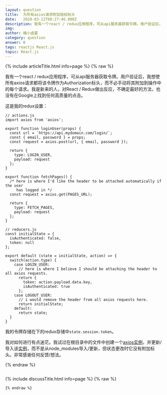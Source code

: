 ```yaml
---
layout: question
title:  为所有axios请求附加授权标头
date:   2020-03-12T08:27:46.000Z
description: 我有一个react / redux应用程序，可从api服务器获取令牌。用户验证后，我想使所有axios请求都将该令牌作为Authorization标头，而...
img: 
author: 梅小卤蛋
category: question
answer: 0
tags: reactjs React.js
topic: React.js
---
```

<div class="article-root">
  <div class="article">
    {% include articleTitle.html info=page %}
    {% raw %}
    <div class="article-content"><p><font style="vertical-align: inherit;"><font style="vertical-align: inherit;">我有一个react / redux应用程序，可从api服务器获取令牌。</font><font style="vertical-align: inherit;">用户验证后，我想使所有axios请求都将该令牌作为Authorization标头，而不必手动将其附加到操作中的每个请求。</font><font style="vertical-align: inherit;">我是新来的人，对React / Redux做出反应，不确定最好的方法，也没有在Google上找到任何高质量的点击。</font></font></p>

<p><font style="vertical-align: inherit;"><font style="vertical-align: inherit;">这是我的redux设置：</font></font></p>

<pre><code>// actions.js<font></font>
import axios from 'axios';<font></font>
<font></font>
export function loginUser(props) {<font></font>
  const url = `https://api.mydomain.com/login/`;<font></font>
  const { email, password } = props;<font></font>
  const request = axios.post(url, { email, password });<font></font>
<font></font>
  return {<font></font>
    type: LOGIN_USER,<font></font>
    payload: request<font></font>
  };<font></font>
}<font></font>
<font></font>
export function fetchPages() {<font></font>
  /* here is where I'd like the header to be attached automatically if the user<font></font>
     has logged in */ <font></font>
  const request = axios.get(PAGES_URL);<font></font>
<font></font>
  return {<font></font>
    type: FETCH_PAGES,<font></font>
    payload: request<font></font>
  };<font></font>
}<font></font>
<font></font>
// reducers.js<font></font>
const initialState = {<font></font>
  isAuthenticated: false,<font></font>
  token: null<font></font>
};<font></font>
<font></font>
export default (state = initialState, action) =&gt; {<font></font>
  switch(action.type) {<font></font>
    case LOGIN_USER:<font></font>
      // here is where I believe I should be attaching the header to all axios requests.<font></font>
      return {<font></font>
        token: action.payload.data.key,<font></font>
        isAuthenticated: true<font></font>
      };<font></font>
    case LOGOUT_USER:<font></font>
      // i would remove the header from all axios requests here.<font></font>
      return initialState;<font></font>
    default:<font></font>
      return state;<font></font>
  }<font></font>
}<font></font>
</code></pre>

<p><font style="vertical-align: inherit;"><font style="vertical-align: inherit;">我的令牌存储在下的redux存储中</font></font><code>state.session.token</code><font style="vertical-align: inherit;"><font style="vertical-align: inherit;">。</font></font></p>

<p><font style="vertical-align: inherit;"><font style="vertical-align: inherit;">我对如何进行有点迷茫。</font><font style="vertical-align: inherit;">我试过</font><font style="vertical-align: inherit;">在根目录中的文件中</font><font style="vertical-align: inherit;">创建一个</font></font><a href="https://github.com/mzabriskie/axios#creating-an-instance" rel="noreferrer"><font style="vertical-align: inherit;"><font style="vertical-align: inherit;">axios实例</font></font></a><font style="vertical-align: inherit;"><font style="vertical-align: inherit;">，并更新/导入该</font><a href="https://github.com/mzabriskie/axios#creating-an-instance" rel="noreferrer"><font style="vertical-align: inherit;">实例</font></a><font style="vertical-align: inherit;">，而不是从node_modules导入/更新，但状态更改时它没有附加标头。</font><font style="vertical-align: inherit;">非常感谢任何反馈/想法。</font></font></p></div>
    {% endraw %}
  </div>
  <p style="height: 0;width:0;overflow: hidden;"> 第1128篇《为所有axios请求附加授权标头》来自Winter(https://github.com/aiyld/aiyld.github.io)的站点</p>
  <div class="discuss-wrapper">
    {% include discussTitle.html info=page %}
    {% raw %}
    
    {% endraw %}
  </div>
<div>
